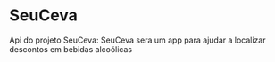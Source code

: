 # SeuCeva
Api do projeto SeuCeva:
SeuCeva sera um app para ajudar a localizar descontos em bebidas alcoólicas
